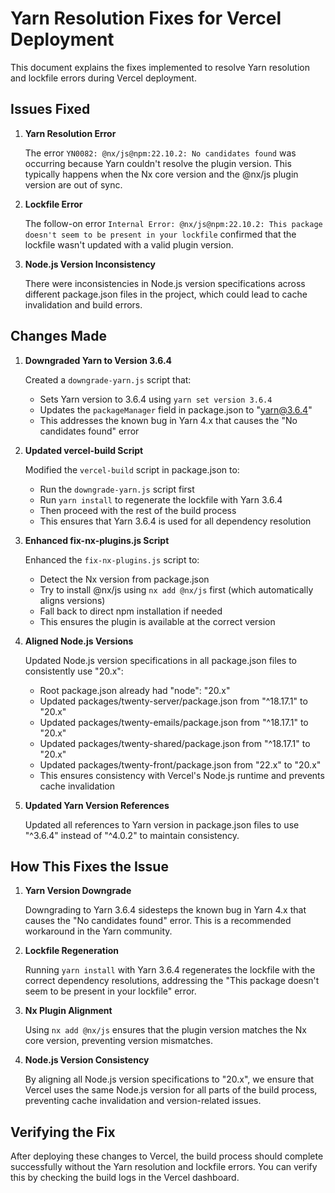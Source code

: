 # Yarn Resolution Fixes for Vercel Deployment

This document explains the fixes implemented to resolve Yarn resolution and lockfile errors during Vercel deployment.

## Issues Fixed

1. **Yarn Resolution Error**

   The error `YN0082: @nx/js@npm:22.10.2: No candidates found` was occurring because Yarn couldn't resolve the plugin version. This typically happens when the Nx core version and the @nx/js plugin version are out of sync.

2. **Lockfile Error**

   The follow-on error `Internal Error: @nx/js@npm:22.10.2: This package doesn't seem to be present in your lockfile` confirmed that the lockfile wasn't updated with a valid plugin version.

3. **Node.js Version Inconsistency**

   There were inconsistencies in Node.js version specifications across different package.json files in the project, which could lead to cache invalidation and build errors.

## Changes Made

1. **Downgraded Yarn to Version 3.6.4**

   Created a `downgrade-yarn.js` script that:
   - Sets Yarn version to 3.6.4 using `yarn set version 3.6.4`
   - Updates the `packageManager` field in package.json to "yarn@3.6.4"
   - This addresses the known bug in Yarn 4.x that causes the "No candidates found" error

2. **Updated vercel-build Script**

   Modified the `vercel-build` script in package.json to:
   - Run the `downgrade-yarn.js` script first
   - Run `yarn install` to regenerate the lockfile with Yarn 3.6.4
   - Then proceed with the rest of the build process
   - This ensures that Yarn 3.6.4 is used for all dependency resolution

3. **Enhanced fix-nx-plugins.js Script**

   Enhanced the `fix-nx-plugins.js` script to:
   - Detect the Nx version from package.json
   - Try to install @nx/js using `nx add @nx/js` first (which automatically aligns versions)
   - Fall back to direct npm installation if needed
   - This ensures the plugin is available at the correct version

4. **Aligned Node.js Versions**

   Updated Node.js version specifications in all package.json files to consistently use "20.x":
   - Root package.json already had "node": "20.x"
   - Updated packages/twenty-server/package.json from "^18.17.1" to "20.x"
   - Updated packages/twenty-emails/package.json from "^18.17.1" to "20.x"
   - Updated packages/twenty-shared/package.json from "^18.17.1" to "20.x"
   - Updated packages/twenty-front/package.json from "22.x" to "20.x"
   - This ensures consistency with Vercel's Node.js runtime and prevents cache invalidation

5. **Updated Yarn Version References**

   Updated all references to Yarn version in package.json files to use "^3.6.4" instead of "^4.0.2" to maintain consistency.

## How This Fixes the Issue

1. **Yarn Version Downgrade**

   Downgrading to Yarn 3.6.4 sidesteps the known bug in Yarn 4.x that causes the "No candidates found" error. This is a recommended workaround in the Yarn community.

2. **Lockfile Regeneration**

   Running `yarn install` with Yarn 3.6.4 regenerates the lockfile with the correct dependency resolutions, addressing the "This package doesn't seem to be present in your lockfile" error.

3. **Nx Plugin Alignment**

   Using `nx add @nx/js` ensures that the plugin version matches the Nx core version, preventing version mismatches.

4. **Node.js Version Consistency**

   By aligning all Node.js version specifications to "20.x", we ensure that Vercel uses the same Node.js version for all parts of the build process, preventing cache invalidation and version-related issues.

## Verifying the Fix

After deploying these changes to Vercel, the build process should complete successfully without the Yarn resolution and lockfile errors. You can verify this by checking the build logs in the Vercel dashboard.
